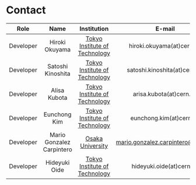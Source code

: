 # Contact

|Role     |Name             |Institution                                                                        |E-mail                                 |
|:-------:|:---------------:|:---------------------------------------------------------------------------------:|:-------------------------------------:|
|Developer|Hiroki Okuyama   |[Tokyo Institute of Technology](http://www-hep.phys.titech.ac.jp/jlab/index_e.html)|hiroki.okuyama(at)cern.ch              |
|Developer|Satoshi Kinoshita|[Tokyo Institute of Technology](http://www-hep.phys.titech.ac.jp/jlab/index_e.html)|satoshi.kinoshita(at)cern.ch           |
|Developer|Alisa Kubota     |[Tokyo Institute of Technology](http://www-hep.phys.titech.ac.jp/jlab/index_e.html)|arisa.kubota(at)cern.ch                |
|Developer|Eunchong Kim     |[Tokyo Institute of Technology](http://www-hep.phys.titech.ac.jp/jlab/index_e.html)|eunchong.kim(at)cern.ch                |
|Developer|Mario Gonzalez Carpintero|[Osaka University](http://osksn2.hep.sci.osaka-u.ac.jp/member.html)        | mario.gonzalez.carpintero@cern.ch     |
|Developer|Hideyuki Oide    |[Tokyo Institute of Technology](http://www-hep.phys.titech.ac.jp/jlab/index_e.html)|hideyuki.oide(at)cern.ch               |


